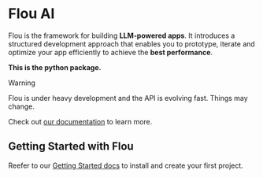 # Flou AI

Flou is the framework for building **LLM-powered apps**. It introduces a
structured development approach that enables you to prototype, iterate and
optimize your app efficiently to achieve the **best performance**.

**This is the python package.**

> [!WARNING]
> Flou is under heavy development and the API is evolving fast. Things may
> change.

Check out [our documentation](https://flou.ai/) to learn more.

## Getting Started with Flou

Reefer to our [Getting Started docs](https://flou.ai/getting-started/) to
install and create your first project.
